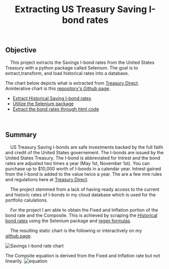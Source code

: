<h1 align="center"> Extracting US Treasury Saving I-bond rates </h1>

<br>

## Objective

&nbsp;&nbsp;&nbsp; This project extracts the Savings I-bond rates from the United States Treasury with a python package called Selenium. The goal is to extract,transform, and load historical rates into a database.

The chart below depicts what is extracted from [Treasury Direct](https://www.treasurydirect.gov/savings-bonds/i-bonds/). Aninterative chart is this [repository's Github page](https://hilsdsg3.github.io/savings_i_bond_rates/).



- [Extract Historical Saving I-bond rates](#helpful_cmd_line_commands)
- [Utilize the Selenium package](#interacting_postgres)
- [Extract the bond rates through html code](#improvements)

<!-- END doctoc generated TOC please keep comment here to allow auto update -->
<br>

## Summary

&nbsp;&nbsp;&nbsp; US Treasury Saving I-bonds are safe investments backed by the full faith and credit of the United States governement. The I-bonds are issued by the United States Treasury. The I-bond is abbreviated for Intrest and the bond rates are adjusted two times a year (May 1st, November 1st). You can purchase up to $10,000 worth of I-bonds in a calendar year. Intrest gained from the I-bond is added to the value twice a year. The are a few mre rules and regulations here at [Treasury Direct](https://www.treasurydirect.gov/savings-bonds/i-bonds/).

&nbsp;&nbsp;&nbsp; The project stemmed from a lack of having ready access to the current and historic rates of I-bonds in my cloud database which is used for the portfolio calulations.

&nbsp;&nbsp;&nbsp; For the project I am able to obtain the Fixed and Inflation portion of the bond rate and the Composite. This is achieved by scraping the [Historical bond rates](https://www.treasurydirect.gov/savings-bonds/i-bonds/i-bonds-interest-rates/) using the Selenium package and [regex formulas](https://regex101.com/).

&nbsp;&nbsp;&nbsp; The resulting static chart is the following or interactively on my [github.page](https://hilsdsg3.github.io/savings_i_bond_rates/). 

![Savings I-bond rate chart](https://github.com/hilsdsg3/savings_i_bond_rates/blob/main/docs/chart.png)

The Compsite equation is derived from the Fixed and Inflation rate but not linearily.
![equation](http://latex.codecogs.com/gif.latex?Composite{\;\;}rate&space;=&space;fixed{\;\;}rate&space;&plus;&space;(2{\;}\ast&space;{\;}semi-annual{\;\;}inflation{\;\;}rate)&space;&plus;&space;(fixed{\;\;}rate{\;}\ast{\;}semi-annual&space;{\;}{\;}inflation{\;\;}rate))